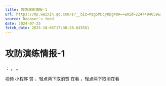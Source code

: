 ```yaml
---
title: 攻防演练情报-1
url: https://mp.weixin.qq.com/s?__biz=Mzg5MDcyODg4OA==&mid=2247484059&idx=1&sn=c918a15907bfa29e87ac47ee41a9ce8d
source: Doonsec's feed
date: 2024-07-25
fetch_date: 2025-10-06T17:38:28.645581
---
```


# 攻防演练情报-1

：
，
。

视频
小程序
赞
，轻点两下取消赞
在看
，轻点两下取消在看